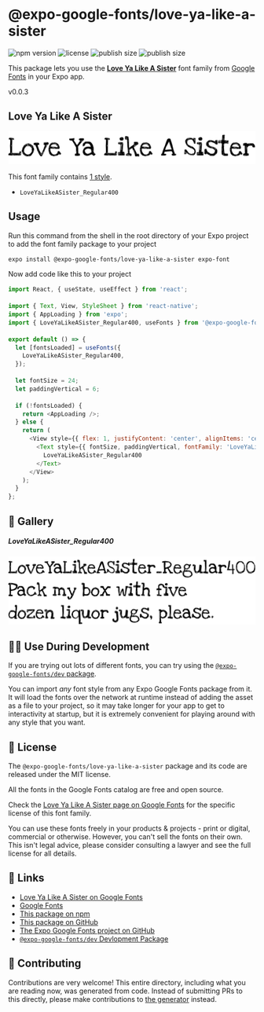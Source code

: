 # @expo-google-fonts/love-ya-like-a-sister

![npm version](https://flat.badgen.net/npm/v/@expo-google-fonts/love-ya-like-a-sister)
![license](https://flat.badgen.net/github/license/expo/google-fonts)
![publish size](https://flat.badgen.net/packagephobia/install/@expo-google-fonts/love-ya-like-a-sister)
![publish size](https://flat.badgen.net/packagephobia/publish/@expo-google-fonts/love-ya-like-a-sister)

This package lets you use the [**Love Ya Like A Sister**](https://fonts.google.com/specimen/Love+Ya+Like+A+Sister) font family from [Google Fonts](https://fonts.google.com/) in your Expo app.

v0.0.3

## Love Ya Like A Sister

![Love Ya Like A Sister](./font-family.png)

This font family contains [1 style](#-gallery).

- `LoveYaLikeASister_Regular400`

## Usage

Run this command from the shell in the root directory of your Expo project to add the font family package to your project
```sh
expo install @expo-google-fonts/love-ya-like-a-sister expo-font
```

Now add code like this to your project
```js
import React, { useState, useEffect } from 'react';

import { Text, View, StyleSheet } from 'react-native';
import { AppLoading } from 'expo';
import { LoveYaLikeASister_Regular400, useFonts } from '@expo-google-fonts/love-ya-like-a-sister';

export default () => {
  let [fontsLoaded] = useFonts({
    LoveYaLikeASister_Regular400,
  });

  let fontSize = 24;
  let paddingVertical = 6;

  if (!fontsLoaded) {
    return <AppLoading />;
  } else {
    return (
      <View style={{ flex: 1, justifyContent: 'center', alignItems: 'center' }}>
        <Text style={{ fontSize, paddingVertical, fontFamily: 'LoveYaLikeASister_Regular400' }}>
          LoveYaLikeASister_Regular400
        </Text>
      </View>
    );
  }
};

```

## 🔡 Gallery

##### LoveYaLikeASister_Regular400
![LoveYaLikeASister_Regular400](./d7068a0e071e73ae0e18893c97cb33a901b4cd1482fed4150d017e6ac0f7a636.ttf.png)


## 👩‍💻 Use During Development

If you are trying out lots of different fonts, you can try using the [`@expo-google-fonts/dev` package](https://github.com/expo/google-fonts/tree/master/font-packages/dev#readme).

You can import *any* font style from any Expo Google Fonts package from it. It will load the fonts
over the network at runtime instead of adding the asset as a file to your project, so it may take longer
for your app to get to interactivity at startup, but it is extremely convenient
for playing around with any style that you want.

## 📖 License

The `@expo-google-fonts/love-ya-like-a-sister` package and its code are released under the MIT license.

All the fonts in the Google Fonts catalog are free and open source.

Check the [Love Ya Like A Sister page on Google Fonts](https://fonts.google.com/specimen/Love+Ya+Like+A+Sister) for the specific license of this font family.

You can use these fonts freely in your products & projects - print or digital, commercial or otherwise. However, you can't sell the fonts on their own. This isn't legal advice, please consider consulting a lawyer and see the full license for all details.

## 🔗 Links

- [Love Ya Like A Sister on Google Fonts](https://fonts.google.com/specimen/Love+Ya+Like+A+Sister)
- [Google Fonts](https://fonts.google.com/)
- [This package on npm](https://www.npmjs.com/package/@expo-google-fonts/love-ya-like-a-sister)
- [This package on GitHub](https://github.com/expo/google-fonts/tree/master/font-packages/love-ya-like-a-sister)
- [The Expo Google Fonts project on GitHub](https://github.com/expo/google-fonts)
- [`@expo-google-fonts/dev` Devlopment Package](https://github.com/expo/google-fonts/tree/master/font-packages/dev)


## 🤝 Contributing

Contributions are very welcome! This entire directory, including what you are reading now, was generated from code. Instead of submitting PRs to this directly, please make contributions to [the generator](https://github.com/expo/google-fonts/tree/master/packages/generator) instead.
